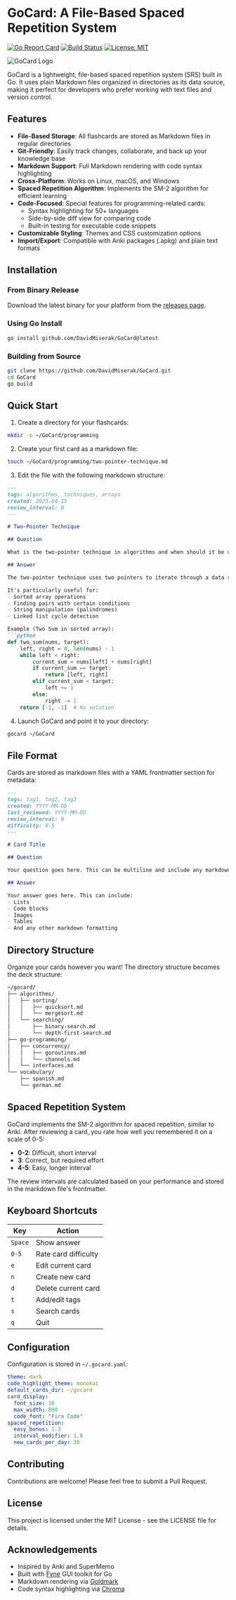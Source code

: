 # GoCard: A File-Based Spaced Repetition System

[![Go Report Card](https://goreportcard.com/badge/github.com/DavidMiserak/GoCard)](https://goreportcard.com/report/github.com/DavidMiserak/GoCard)
[![Build Status](https://github.com/DavidMiserak/GoCard/workflows/Go/badge.svg)](https://github.com/DavidMiserak/GoCard/actions)
[![License: MIT](https://img.shields.io/badge/License-MIT-blue.svg)](https://opensource.org/licenses/MIT)

![GoCard Logo](assets/gocard-logo.webp)

GoCard is a lightweight, file-based spaced repetition system (SRS)
built in Go. It uses plain Markdown files organized in directories as
its data source, making it perfect for developers who prefer working
with text files and version control.

## Features

- **File-Based Storage**: All flashcards are stored as Markdown files in regular directories
- **Git-Friendly**: Easily track changes, collaborate, and back up your knowledge base
- **Markdown Support**: Full Markdown rendering with code syntax highlighting
- **Cross-Platform**: Works on Linux, macOS, and Windows
- **Spaced Repetition Algorithm**: Implements the SM-2 algorithm for efficient learning
- **Code-Focused**: Special features for programming-related cards:
  - Syntax highlighting for 50+ languages
  - Side-by-side diff view for comparing code
  - Built-in testing for executable code snippets
- **Customizable Styling**: Themes and CSS customization options
- **Import/Export**: Compatible with Anki packages (.apkg) and plain text formats

## Installation

### From Binary Release

Download the latest binary for your platform from the
[releases page](https://github.com/DavidMiserak/GoCard/releases).

### Using Go Install

```bash
go install github.com/DavidMiserak/GoCard@latest
```

### Building from Source

```bash
git clone https://github.com/DavidMiserak/GoCard.git
cd GoCard
go build
```

## Quick Start

1. Create a directory for your flashcards:

```bash
mkdir -p ~/GoCard/programming
```

2. Create your first card as a markdown file:

```bash
touch ~/GoCard/programming/two-pointer-technique.md
```

3. Edit the file with the following markdown structure:

```markdown
---
tags: algorithms, techniques, arrays
created: 2023-04-15
review_interval: 0
---

# Two-Pointer Technique

## Question

What is the two-pointer technique in algorithms and when should it be used?

## Answer

The two-pointer technique uses two pointers to iterate through a data structure simultaneously.

It's particularly useful for:
- Sorted array operations
- Finding pairs with certain conditions
- String manipulation (palindromes)
- Linked list cycle detection

Example (Two Sum in sorted array):
```python
def two_sum(nums, target):
    left, right = 0, len(nums) - 1
    while left < right:
        current_sum = nums[left] + nums[right]
        if current_sum == target:
            return [left, right]
        elif current_sum < target:
            left += 1
        else:
            right -= 1
    return [-1, -1]  # No solution
```

4. Launch GoCard and point it to your directory:

```bash
gocard ~/GoCard
```

## File Format

Cards are stored as markdown files with a YAML frontmatter section for metadata:

```markdown
---
tags: tag1, tag2, tag3
created: YYYY-MM-DD
last_reviewed: YYYY-MM-DD
review_interval: N
difficulty: 0-5
---

# Card Title

## Question

Your question goes here. This can be multiline and include any markdown.

## Answer

Your answer goes here. This can include:
- Lists
- Code blocks
- Images
- Tables
- And any other markdown formatting
```

## Directory Structure

Organize your cards however you want! The directory structure becomes the deck structure:

```sh
~/gocard/
├── algorithms/
│   ├── sorting/
│   │   ├── quicksort.md
│   │   └── mergesort.md
│   └── searching/
│       ├── binary-search.md
│       └── depth-first-search.md
├── go-programming/
│   ├── concurrency/
│   │   ├── goroutines.md
│   │   └── channels.md
│   └── interfaces.md
└── vocabulary/
    ├── spanish.md
    └── german.md
```

## Spaced Repetition System

GoCard implements the SM-2 algorithm for spaced repetition, similar to
Anki. After reviewing a card, you rate how well you remembered it on a
scale of 0-5:

- **0-2**: Difficult, short interval
- **3**: Correct, but required effort
- **4-5**: Easy, longer interval

The review intervals are calculated based on your performance and
stored in the markdown file's frontmatter.

## Keyboard Shortcuts

| Key | Action |
|-----|--------|
| `Space` | Show answer |
| `0-5` | Rate card difficulty |
| `e` | Edit current card |
| `n` | Create new card |
| `d` | Delete current card |
| `t` | Add/edit tags |
| `s` | Search cards |
| `q` | Quit |

## Configuration

Configuration is stored in `~/.gocard.yaml`:

```yaml
theme: dark
code_highlight_theme: monokai
default_cards_dir: ~/gocard
card_display:
  font_size: 16
  max_width: 800
  code_font: "Fira Code"
spaced_repetition:
  easy_bonus: 1.3
  interval_modifier: 1.0
  new_cards_per_day: 20
```

## Contributing

Contributions are welcome! Please feel free to submit a Pull Request.

## License

This project is licensed under the MIT License - see the LICENSE file for details.

## Acknowledgements

- Inspired by Anki and SuperMemo
- Built with [Fyne](https://fyne.io/) GUI toolkit for Go
- Markdown rendering via [Goldmark](https://github.com/yuin/goldmark)
- Code syntax highlighting via [Chroma](https://github.com/alecthomas/chroma)
